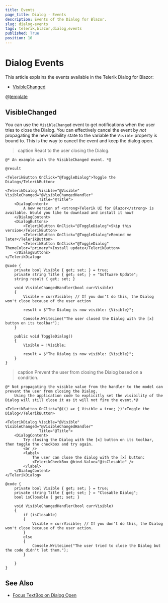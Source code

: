 ```yaml
---
title: Events
page_title: Dialog - Events
description: Events of the Dialog for Blazor.
slug: dialog-events
tags: telerik,blazor,dialog,events
published: True
position: 10
---
```


# Dialog Events

This article explains the events available in the Telerik Dialog for Blazor:

* [VisibleChanged](#visiblechanged)

@[template](/_contentTemplates/common/general-info.md#event-callback-can-be-async) 


## VisibleChanged

You can use the `VisibleChanged` event to get notifications when the user tries to close the Dialog. You can effectively cancel the event by *not* propagating the new visibility state to the variable the `Visible` property is bound to. This is the way to cancel the event and keep the dialog open.

>caption React to the user closing the Dialog.

````RAZOR
@* An example with the VisibleChanged event. *@

@result

<TelerikButton OnClick="@ToggleDialog">Toggle the Dialog</TelerikButton>

<TelerikDialog Visible="@Visible" VisibleChanged="@VisibleChangedHandler"
               Title="@Title">
    <DialogContent>
        A new version of <strong>Telerik UI for Blazor</strong> is available. Would you like to download and install it now?
    </DialogContent>
    <DialogButtons>
        <TelerikButton OnClick="@ToggleDialog">Skip this version</TelerikButton>
        <TelerikButton OnClick="@ToggleDialog">Remind me later</TelerikButton>
        <TelerikButton OnClick="@ToggleDialog" ThemeColor="primary">Install update</TelerikButton>
    </DialogButtons>
</TelerikDialog>

@code {
    private bool Visible { get; set; } = true;
    private string Title { get; set; } = "Software Update";
    string result { get; set; }

    void VisibleChangedHandler(bool currVisible)
    {
        Visible = currVisible; // If you don't do this, the Dialog won't close because of the user action

        result = $"The Dialog is now visible: {Visible}";

        Console.WriteLine("The user closed the Dialog with the [x] button on its toolbar");
    }

    public void ToggleDialog()
    {
        Visible = !Visible;

        result = $"The Dialog is now visible: {Visible}";
    }
}
````

>caption Prevent the user from closing the Dialog based on a condition.

````RAZOR
@* Not propagating the visible value from the handler to the model can prevent the user from closing the Dialog.
    Using the application code to explicitly set the visibility of the Dialog will still close it as it will not fire the event.*@

<TelerikButton OnClick="@(() => { Visible = true; })">Toggle the Dialog</TelerikButton>

<TelerikDialog Visible="@Visible" VisibleChanged="@VisibleChangedHandler"
               Title="@Title">
    <DialogContent>
        Try closing the Dialog with the [x] button on its toolbar, then toggle the checkbox and try again.
        <br />
        <label>
            The user can close the dialog with the [x] button:
            <TelerikCheckBox @bind-Value="@isClosable" />
        </label>
    </DialogContent>
</TelerikDialog>

@code {
    private bool Visible { get; set; } = true;
    private string Title { get; set; } = "Closable Dialog";
    bool isClosable { get; set; }

    void VisibleChangedHandler(bool currVisible)
    {
        if (isClosable)
        {
            Visible = currVisible; // If you don't do this, the Dialog won't close because of the user action.
        }
        else
        {
            Console.WriteLine("The user tried to close the Dialog but the code didn't let them.");
        }

    }
}
````


## See Also

* [Focus TextBox on Dialog Open](slug://window-kb-focus-button-textbox-on-open)
